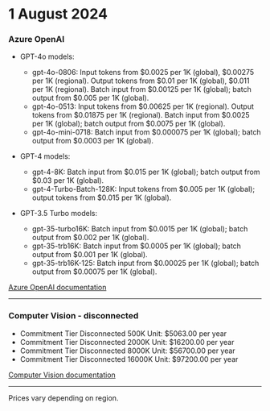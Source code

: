 # 1 August 2024

### Azure OpenAI

- GPT-4o models:
  - gpt-4o-0806: Input tokens from $0.0025 per 1K (global), $0.00275 per 1K (regional). Output tokens from $0.01 per 1K (global), $0.011 per 1K (regional). Batch input from $0.00125 per 1K (global); batch output from $0.005 per 1K (global).
  - gpt-4o-0513: Input tokens from $0.00625 per 1K (regional). Output tokens from $0.01875 per 1K (regional). Batch input from $0.0025 per 1K (global); batch output from $0.0075 per 1K (global).
  - gpt-4o-mini-0718: Batch input from $0.000075 per 1K (global); batch output from $0.0003 per 1K (global).

- GPT-4 models:
  - gpt-4-8K: Batch input from $0.015 per 1K (global); batch output from $0.03 per 1K (global).
  - gpt-4-Turbo-Batch-128K: Input tokens from $0.005 per 1K (global); output tokens from $0.015 per 1K (global).

- GPT-3.5 Turbo models:
  - gpt-35-turbo16K: Batch input from $0.0015 per 1K (global); batch output from $0.002 per 1K (global).
  - gpt-35-trb16K: Batch input from $0.0005 per 1K (global); batch output from $0.001 per 1K (global).
  - gpt-35-trb16K-125: Batch input from $0.00025 per 1K (global); batch output from $0.00075 per 1K (global).

[Azure OpenAI documentation](https://learn.microsoft.com/azure/ai-services/openai/)

---

### Computer Vision - disconnected

- Commitment Tier Disconnected 500K Unit: $5063.00 per year
- Commitment Tier Disconnected 2000K Unit: $16200.00 per year
- Commitment Tier Disconnected 8000K Unit: $56700.00 per year
- Commitment Tier Disconnected 16000K Unit: $97200.00 per year

[Computer Vision documentation](https://learn.microsoft.com/en-us/azure/ai-services/computer-vision/)

---

Prices vary depending on region.